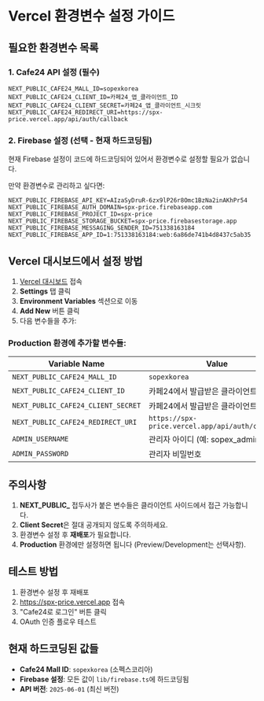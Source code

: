 # Vercel 환경변수 설정 가이드

## 필요한 환경변수 목록

### 1. Cafe24 API 설정 (필수)
```
NEXT_PUBLIC_CAFE24_MALL_ID=sopexkorea
NEXT_PUBLIC_CAFE24_CLIENT_ID=카페24_앱_클라이언트_ID
NEXT_PUBLIC_CAFE24_CLIENT_SECRET=카페24_앱_클라이언트_시크릿
NEXT_PUBLIC_CAFE24_REDIRECT_URI=https://spx-price.vercel.app/api/auth/callback
```

### 2. Firebase 설정 (선택 - 현재 하드코딩됨)
현재 Firebase 설정이 코드에 하드코딩되어 있어서 환경변수로 설정할 필요가 없습니다.

만약 환경변수로 관리하고 싶다면:
```
NEXT_PUBLIC_FIREBASE_API_KEY=AIzaSyDruR-6zx9lP26r8Omc1BzNa2inAKhPr54
NEXT_PUBLIC_FIREBASE_AUTH_DOMAIN=spx-price.firebaseapp.com
NEXT_PUBLIC_FIREBASE_PROJECT_ID=spx-price
NEXT_PUBLIC_FIREBASE_STORAGE_BUCKET=spx-price.firebasestorage.app
NEXT_PUBLIC_FIREBASE_MESSAGING_SENDER_ID=751338163184
NEXT_PUBLIC_FIREBASE_APP_ID=1:751338163184:web:6a86de741b4d8437c5ab35
```

## Vercel 대시보드에서 설정 방법

1. [Vercel 대시보드](https://vercel.com/neuron-architecture/spx-price) 접속
2. **Settings** 탭 클릭
3. **Environment Variables** 섹션으로 이동
4. **Add New** 버튼 클릭
5. 다음 변수들을 추가:

### Production 환경에 추가할 변수들:

| Variable Name | Value | Environment |
|---------------|-------|-------------|
| `NEXT_PUBLIC_CAFE24_MALL_ID` | `sopexkorea` | Production |
| `NEXT_PUBLIC_CAFE24_CLIENT_ID` | 카페24에서 발급받은 클라이언트 ID | Production |
| `NEXT_PUBLIC_CAFE24_CLIENT_SECRET` | 카페24에서 발급받은 클라이언트 시크릿 | Production |
| `NEXT_PUBLIC_CAFE24_REDIRECT_URI` | `https://spx-price.vercel.app/api/auth/callback` | Production |
| `ADMIN_USERNAME` | 관리자 아이디 (예: sopex_admin) | Production |
| `ADMIN_PASSWORD` | 관리자 비밀번호 | Production |

## 주의사항

1. **NEXT_PUBLIC_** 접두사가 붙은 변수들은 클라이언트 사이드에서 접근 가능합니다.
2. **Client Secret**은 절대 공개되지 않도록 주의하세요.
3. 환경변수 설정 후 **재배포**가 필요합니다.
4. **Production** 환경에만 설정하면 됩니다 (Preview/Development는 선택사항).

## 테스트 방법

1. 환경변수 설정 후 재배포
2. https://spx-price.vercel.app 접속
3. "Cafe24로 로그인" 버튼 클릭
4. OAuth 인증 플로우 테스트

## 현재 하드코딩된 값들

- **Cafe24 Mall ID**: `sopexkorea` (소펙스코리아)
- **Firebase 설정**: 모든 값이 `lib/firebase.ts`에 하드코딩됨
- **API 버전**: `2025-06-01` (최신 버전) 